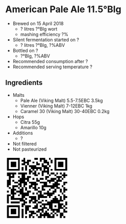 # American Pale Ale 11.5°Blg

  * Brewed on 15 April 2018
    * ? litres ?°Blg wort
    * mashing efficiency ?%
  * Silent fermentation started on ?
    * ? litres ?°Blg, ?%ABV
  * Bottled on ?
     * ?°Blg, ?%ABV
  * Recommended consumption after ?
  * Recommended serving temperature ?

## Ingredients

  * Malts
    * Pale Ale (Viking Malt) 5.5-7.5EBC 3.5kg
    * Vienner (Viking Malt) 7-12EBC 1kg
    * Caramel 30 (Viking Malt) 30-40EBC 0.2kg
  * Hops
    * Citra 55g
    * Amarillo 10g
  * Additions
    * ?
  * Not filtered
  * Not pasteurized
  
![qrcode](qrs/18.png)

